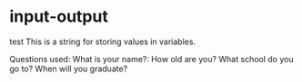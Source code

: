# input-output
test
This is a string for storing values in variables.

Questions used:
  What is your name?:
  How old are you?
  What school do you go to?
  When will you graduate?
